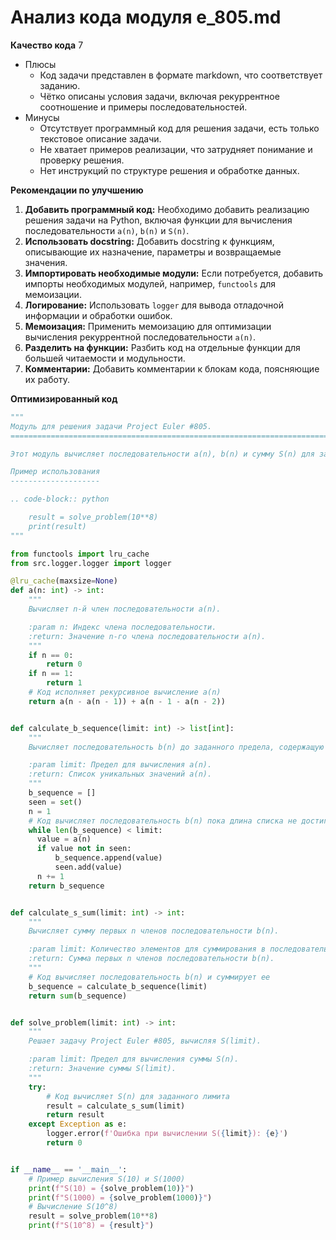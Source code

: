 # Анализ кода модуля e_805.md

**Качество кода**
7
 -  Плюсы
    -   Код задачи представлен в формате markdown, что соответствует заданию.
    -   Чётко описаны условия задачи, включая рекуррентное соотношение и примеры последовательностей.
 -  Минусы
    - Отсутствует программный код для решения задачи, есть только текстовое описание задачи.
    - Не хватает примеров реализации, что затрудняет понимание и проверку решения.
    - Нет инструкций по структуре решения и обработке данных.

**Рекомендации по улучшению**
1.  **Добавить программный код:** Необходимо добавить реализацию решения задачи на Python, включая функции для вычисления последовательности `a(n)`, `b(n)` и `S(n)`.
2.  **Использовать docstring:**  Добавить docstring к функциям, описывающие их назначение, параметры и возвращаемые значения.
3.  **Импортировать необходимые модули:** Если потребуется, добавить импорты необходимых модулей, например, `functools` для мемоизации.
4.  **Логирование:** Использовать `logger` для вывода отладочной информации и обработки ошибок.
5.  **Мемоизация:** Применить мемоизацию для оптимизации вычисления рекуррентной последовательности `a(n)`.
6.  **Разделить на функции:** Разбить код на отдельные функции для большей читаемости и модульности.
7.  **Комментарии:** Добавить комментарии к блокам кода, поясняющие их работу.

**Оптимизированный код**
```python
"""
Модуль для решения задачи Project Euler #805.
=========================================================================================

Этот модуль вычисляет последовательности a(n), b(n) и сумму S(n) для задачи о скрытии последовательностей.

Пример использования
--------------------

.. code-block:: python

    result = solve_problem(10**8)
    print(result)
"""

from functools import lru_cache
from src.logger.logger import logger

@lru_cache(maxsize=None)
def a(n: int) -> int:
    """
    Вычисляет n-й член последовательности a(n).

    :param n: Индекс члена последовательности.
    :return: Значение n-го члена последовательности a(n).
    """
    if n == 0:
        return 0
    if n == 1:
        return 1
    # Код исполняет рекурсивное вычисление a(n)
    return a(n - a(n - 1)) + a(n - 1 - a(n - 2))


def calculate_b_sequence(limit: int) -> list[int]:
    """
    Вычисляет последовательность b(n) до заданного предела, содержащую уникальные значения из a(n).

    :param limit: Предел для вычисления a(n).
    :return: Список уникальных значений a(n).
    """
    b_sequence = []
    seen = set()
    n = 1
    # Код вычисляет последовательность b(n) пока длина списка не достигнет лимита
    while len(b_sequence) < limit:
      value = a(n)
      if value not in seen:
          b_sequence.append(value)
          seen.add(value)
      n += 1
    return b_sequence


def calculate_s_sum(limit: int) -> int:
    """
    Вычисляет сумму первых n членов последовательности b(n).

    :param limit: Количество элементов для суммирования в последовательности b(n).
    :return: Сумма первых n членов последовательности b(n).
    """
    # Код вычисляет последовательность b(n) и суммирует ее
    b_sequence = calculate_b_sequence(limit)
    return sum(b_sequence)


def solve_problem(limit: int) -> int:
    """
    Решает задачу Project Euler #805, вычисляя S(limit).

    :param limit: Предел для вычисления суммы S(n).
    :return: Значение суммы S(limit).
    """
    try:
        # Код вычисляет S(n) для заданного лимита
        result = calculate_s_sum(limit)
        return result
    except Exception as e:
        logger.error(f'Ошибка при вычислении S({limit}): {e}')
        return 0


if __name__ == '__main__':
    # Пример вычисления S(10) и S(1000)
    print(f"S(10) = {solve_problem(10)}")
    print(f"S(1000) = {solve_problem(1000)}")
    # Вычисление S(10^8)
    result = solve_problem(10**8)
    print(f"S(10^8) = {result}")
```